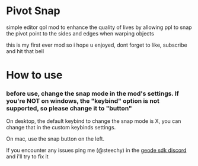 
# Pivot Snap

simple editor qol mod to enhance the quality of lives by allowing ppl to snap the pivot point to the sides and edges when warping objects

this is my first ever mod so i hope u enjoyed, dont forget to like, subscribe and hit that bell
<br>

# How to use

### **before use, change the snap mode in the mod's settings. <cr>If you're NOT on windows, the "keybind" option is not supported, so please change it to "button"**</c>

On desktop, the default keybind to change the snap mode is X, you can change that in the custom keybinds settings.

On mac, use the snap button on the left.

If you encounter any issues ping me (@steechy) in the [geode sdk discord](discord.gg/geode) and i'll try to fix it
